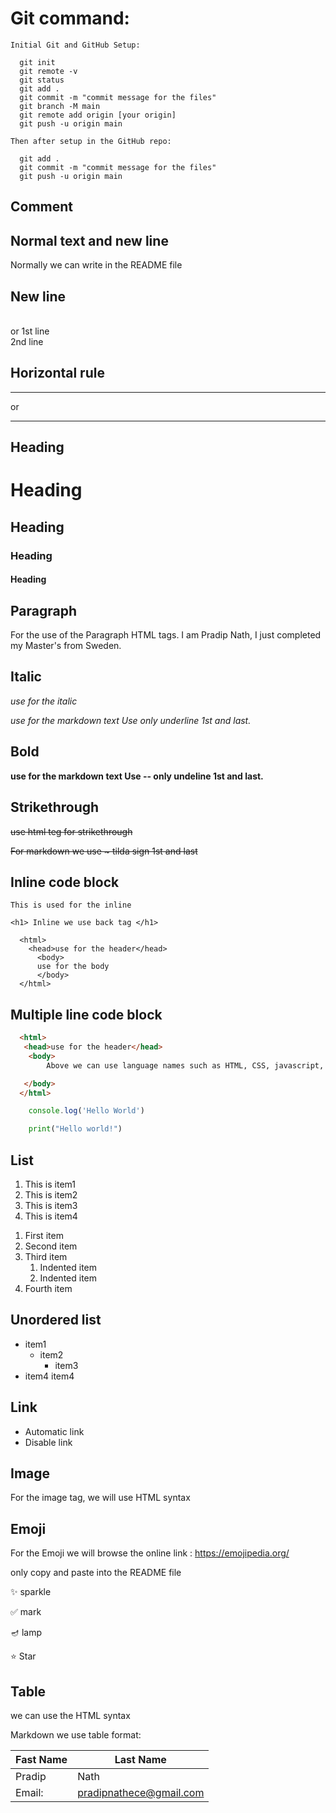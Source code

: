 # Git command: 

```sourceCode console
Initial Git and GitHub Setup:

  git init
  git remote -v
  git status
  git add .
  git commit -m "commit message for the files"
  git branch -M main
  git remote add origin [your origin]
  git push -u origin main

Then after setup in the GitHub repo:

  git add .
  git commit -m "commit message for the files"
  git push -u origin main

 ```


## Comment
<!-- Markdown uses the HTML code for everything -->
## Normal text and new line
Normally we can write in the README file
## New line
<br>
or 
1st line <br> 2nd line

## Horizontal rule

<hr/>
or 

---

## Heading

# Heading
## Heading
### Heading
#### Heading


## Paragraph

<p> For the use of the Paragraph HTML tags. I am Pradip Nath, I just completed my Master's from Sweden. </p>

## Italic

<i> use for the italic </i>

_use for the markdown text Use only underline 1st and last._

## Bold

__use for the markdown text Use -- only undeline 1st and last.__

## Strikethrough

<del>use html teg for strikethrough</del>

~~For markdown we use ~ tilda sign 1st and last~~ 

## Inline code block

`This is used for the inline`  

`<h1> Inline we use back tag </h1>`

```
  <html>
    <head>use for the header</head>
      <body> 
      use for the body 
      </body>
  </html> 
 ```

## Multiple line code block

```html
  <html>
   <head>use for the header</head>
    <body> 
        Above we can use language names such as HTML, CSS, javascript, Linux, Matlab, Python 

   </body>
  </html>
``` 


```javascript
    console.log('Hello World')
```

```python
    print("Hello world!")
```

## List
<ol>
    <li>This is item1 </li>
    <li>This is item2 </li>
    <li>This is item3 </li>
    <li>This is item4 </li>
</ol>

1. First item
2. Second item
3. Third item
    1. Indented item
    2. Indented item
4. Fourth item

## Unordered list

- item1
    - item2
        - item3
- item4
 item4


## Link

- Automatic link
- Disable link

##  Image

For the image tag, we will use HTML syntax 


## Emoji

For the Emoji we will browse the online link : 
https://emojipedia.org/

only copy and paste into the README file

✨ sparkle

✅ mark

🪔  lamp

⭐  Star

## Table 
we can use the HTML syntax

Markdown we use table format:

| Fast Name | Last Name |
| ---- | ---- |
| Pradip | Nath |
| Email: | pradipnathece@gmail.com |


